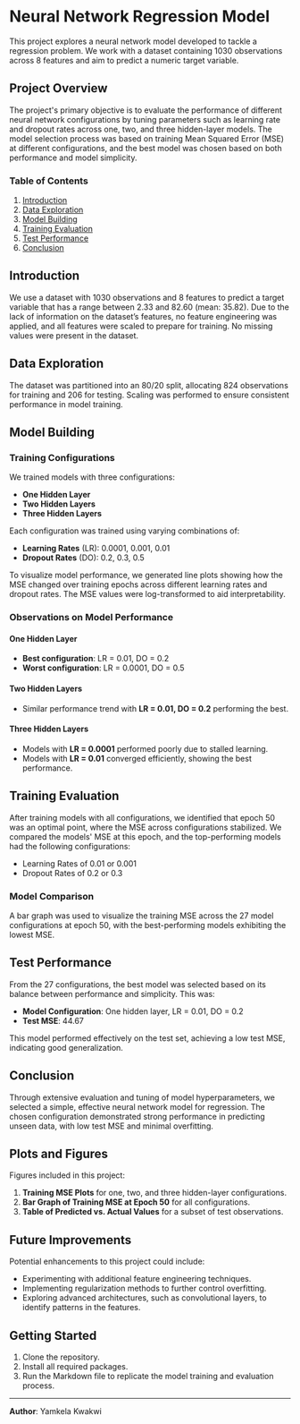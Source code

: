 # Neural Network Regression Model

This project explores a neural network model developed to tackle a regression problem. We work with a dataset containing 1030 observations across 8 features and aim to predict a numeric target variable. 

## Project Overview

The project's primary objective is to evaluate the performance of different neural network configurations by tuning parameters such as learning rate and dropout rates across one, two, and three hidden-layer models. The model selection process was based on training Mean Squared Error (MSE) at different configurations, and the best model was chosen based on both performance and model simplicity.

### Table of Contents
1. [Introduction](#introduction)
2. [Data Exploration](#data-exploration)
3. [Model Building](#model-building)
4. [Training Evaluation](#training-evaluation)
5. [Test Performance](#test-performance)
6. [Conclusion](#conclusion)

## Introduction

We use a dataset with 1030 observations and 8 features to predict a target variable that has a range between 2.33 and 82.60 (mean: 35.82). Due to the lack of information on the dataset’s features, no feature engineering was applied, and all features were scaled to prepare for training. No missing values were present in the dataset.

## Data Exploration

The dataset was partitioned into an 80/20 split, allocating 824 observations for training and 206 for testing. Scaling was performed to ensure consistent performance in model training.

## Model Building

### Training Configurations

We trained models with three configurations:
- **One Hidden Layer**
- **Two Hidden Layers**
- **Three Hidden Layers**

Each configuration was trained using varying combinations of:
- **Learning Rates** (LR): 0.0001, 0.001, 0.01
- **Dropout Rates** (DO): 0.2, 0.3, 0.5

To visualize model performance, we generated line plots showing how the MSE changed over training epochs across different learning rates and dropout rates. The MSE values were log-transformed to aid interpretability.

### Observations on Model Performance

#### One Hidden Layer
- **Best configuration**: LR = 0.01, DO = 0.2
- **Worst configuration**: LR = 0.0001, DO = 0.5

#### Two Hidden Layers
- Similar performance trend with **LR = 0.01, DO = 0.2** performing the best.

#### Three Hidden Layers
- Models with **LR = 0.0001** performed poorly due to stalled learning.
- Models with **LR = 0.01** converged efficiently, showing the best performance.

## Training Evaluation

After training models with all configurations, we identified that epoch 50 was an optimal point, where the MSE across configurations stabilized. We compared the models' MSE at this epoch, and the top-performing models had the following configurations:
- Learning Rates of 0.01 or 0.001
- Dropout Rates of 0.2 or 0.3

### Model Comparison

A bar graph was used to visualize the training MSE across the 27 model configurations at epoch 50, with the best-performing models exhibiting the lowest MSE.

## Test Performance

From the 27 configurations, the best model was selected based on its balance between performance and simplicity. This was:
- **Model Configuration**: One hidden layer, LR = 0.01, DO = 0.2
- **Test MSE**: 44.67

This model performed effectively on the test set, achieving a low test MSE, indicating good generalization.

## Conclusion

Through extensive evaluation and tuning of model hyperparameters, we selected a simple, effective neural network model for regression. The chosen configuration demonstrated strong performance in predicting unseen data, with low test MSE and minimal overfitting.

## Plots and Figures

Figures included in this project:
1. **Training MSE Plots** for one, two, and three hidden-layer configurations.
2. **Bar Graph of Training MSE at Epoch 50** for all configurations.
3. **Table of Predicted vs. Actual Values** for a subset of test observations.

## Future Improvements

Potential enhancements to this project could include:
- Experimenting with additional feature engineering techniques.
- Implementing regularization methods to further control overfitting.
- Exploring advanced architectures, such as convolutional layers, to identify patterns in the features.

## Getting Started

1. Clone the repository.
2. Install all required packages.
3. Run the Markdown file to replicate the model training and evaluation process.

---

**Author**: Yamkela Kwakwi  
